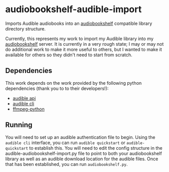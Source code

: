 # audiobookshelf-audible-import
Imports Audible audiobooks into an [audiobookshelf](https://www.audiobookshelf.org/) compatible library directory structure.

Currently, this represents my work to import my Audible library into my [audiobookshelf](https://www.audiobookshelf.org/) server.  It is currently in a very rough state; I may or may not do additional work to make it more useful to others, but I wanted to make it available for others so they didn't need to start from scratch.

## Dependencies

This work depends on the work provided by the following python dependencies (thank you to to their developers!):
* [audible api](https://github.com/mkb79/Audible)
* [audible cli](https://github.com/mkb79/audible-cli)
* [ffmpeg-python](https://github.com/kkroening/ffmpeg-python)

## Running
You will need to set up an audible authentication file to begin.  Using the `audible cli` interface, you can run `audible quickstart` or `audible-quickstart` to establish this.
You will need to edit the config structure in the audible-audiobookshelf-import.py file to point to both your audiobookshelf library as well as an audible download location for the audible files.
Once that has been established, you can run `audiobookshelf.py`.
